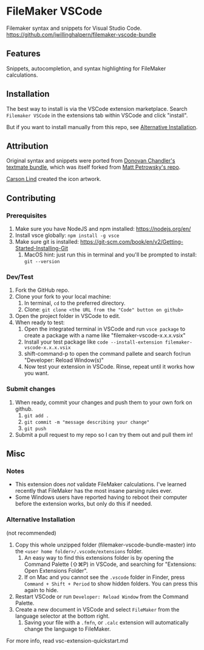 # FileMaker VSCode

Filemaker syntax and snippets for Visual Studio Code.
<https://github.com/jwillinghalpern/filemaker-vscode-bundle>

## Features

Snippets, autocompletion, and syntax highlighting for FileMaker calculations.

## Installation

The best way to install is via the VSCode extension marketplace. Search `Filemaker VSCode` in the extensions tab within VSCode and click "install".

But if you want to install manually from this repo, see [Alternative Installation](#alternative-installation).

## Attribution

Original syntax and snippets were ported from [Donovan Chandler's textmate bundle](https://github.com/DonovanChan/Filemaker.tmbundle), which was itself forked from [Matt Petrowsky's repo](https://github.com/petrowsky/filemaker.tmbundle).

[Carson Lind](https://eagleoptimizations.com/) created the icon artwork.

## Contributing

### Prerequisites

1. Make sure you have NodeJS and npm installed: <https://nodejs.org/en/>
2. Install vsce globally: `npm install -g vsce`
3. Make sure git is installed: <https://git-scm.com/book/en/v2/Getting-Started-Installing-Git>
   1. MacOS hint: just run this in terminal and you'll be prompted to install: `git --version`

### Dev/Test

1. Fork the GitHub repo.
2. Clone your fork to your local machine:
   1. In terminal, `cd` to the preferred directory.
   2. Clone: `git clone <the URL from the "Code" button on github>`
3. Open the project folder in VSCode to edit.
4. When ready to test:
   1. Open the integrated terminal in VSCode and run `vsce package` to create a package with a name like "filemaker-vscode-x.x.x.vsix"
   2. Install your test package like `code --install-extension filemaker-vscode-x.x.x.vsix`
   3. shift-command-p to open the command pallete and search for/run "Developer: Reload Window(s)"
   4. Now test your extension in VSCode. Rinse, repeat until it works how you want.

### Submit changes

1. When ready, commit your changes and push them to your own fork on github.
    1. `git add .`
    2. `git commit -m "message describing your change"`
    3. `git push`
2. Submit a pull request to my repo so I can try them out and pull them in!

## Misc

### Notes

- This extension does _not_ validate FileMaker calculations. I've learned recently that FileMaker has the most insane parsing rules ever.
- Some Windows users have reported having to reboot their computer before the extension works, but only do this if needed.

### Alternative Installation

(not recommended)

1. Copy this whole unzipped folder (filemaker-vscode-bundle-master) into the `<user home folder>/.vscode/extensions` folder.
    1. An easy way to find this extensions folder is by opening the  Command Palette (⇧⌘P) in VSCode, and searching for "Extensions: Open Extensions Folder".
    2. If on Mac and you cannot see the `.vscode` folder in Finder, press `Command + Shift + Period` to show hidden folders. You can press this again to hide.
2. Restart VSCode or run `Developer: Reload Window` from the Command Palette.
3. Create a new document in VSCode and select `FileMaker` from the language selector at the bottom right.
    1. Saving your file with a `.fmfn`, or `.calc` extension will automatically change the language to FileMaker.

For more info, read vsc-extension-quickstart.md